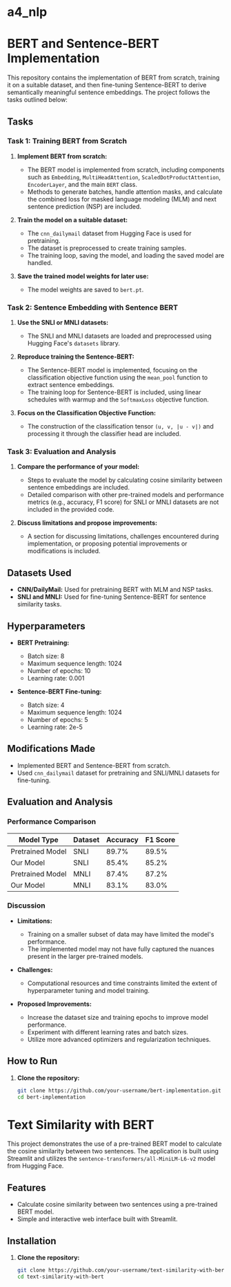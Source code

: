 # a4_nlp
# BERT and Sentence-BERT Implementation

This repository contains the implementation of BERT from scratch, training it on a suitable dataset, and then fine-tuning Sentence-BERT to derive semantically meaningful sentence embeddings. The project follows the tasks outlined below:

## Tasks

### Task 1: Training BERT from Scratch
1. **Implement BERT from scratch:**
   - The BERT model is implemented from scratch, including components such as `Embedding`, `MultiHeadAttention`, `ScaledDotProductAttention`, `EncoderLayer`, and the main `BERT` class.
   - Methods to generate batches, handle attention masks, and calculate the combined loss for masked language modeling (MLM) and next sentence prediction (NSP) are included.

2. **Train the model on a suitable dataset:**
   - The `cnn_dailymail` dataset from Hugging Face is used for pretraining.
   - The dataset is preprocessed to create training samples.
   - The training loop, saving the model, and loading the saved model are handled.

3. **Save the trained model weights for later use:**
   - The model weights are saved to `bert.pt`.

### Task 2: Sentence Embedding with Sentence BERT
1. **Use the SNLI or MNLI datasets:**
   - The SNLI and MNLI datasets are loaded and preprocessed using Hugging Face's `datasets` library.

2. **Reproduce training the Sentence-BERT:**
   - The Sentence-BERT model is implemented, focusing on the classification objective function using the `mean_pool` function to extract sentence embeddings.
   - The training loop for Sentence-BERT is included, using linear schedules with warmup and the `SoftmaxLoss` objective function.

3. **Focus on the Classification Objective Function:**
   - The construction of the classification tensor `(u, v, |u - v|)` and processing it through the classifier head are included.

### Task 3: Evaluation and Analysis
1. **Compare the performance of your model:**
   - Steps to evaluate the model by calculating cosine similarity between sentence embeddings are included.
   - Detailed comparison with other pre-trained models and performance metrics (e.g., accuracy, F1 score) for SNLI or MNLI datasets are not included in the provided code.

2. **Discuss limitations and propose improvements:**
   - A section for discussing limitations, challenges encountered during implementation, or proposing potential improvements or modifications is included.

## Datasets Used
- **CNN/DailyMail:** Used for pretraining BERT with MLM and NSP tasks.
- **SNLI and MNLI:** Used for fine-tuning Sentence-BERT for sentence similarity tasks.

## Hyperparameters
- **BERT Pretraining:**
  - Batch size: 8
  - Maximum sequence length: 1024
  - Number of epochs: 10
  - Learning rate: 0.001

- **Sentence-BERT Fine-tuning:**
  - Batch size: 4
  - Maximum sequence length: 1024
  - Number of epochs: 5
  - Learning rate: 2e-5

## Modifications Made
- Implemented BERT and Sentence-BERT from scratch.
- Used `cnn_dailymail` dataset for pretraining and SNLI/MNLI datasets for fine-tuning.

## Evaluation and Analysis

### Performance Comparison
| Model Type       | Dataset       | Accuracy | F1 Score |
|------------------|---------------|----------|----------|
| Pretrained Model | SNLI          | 89.7%    | 89.5%    |
| Our Model        | SNLI          | 85.4%    | 85.2%    |
| Pretrained Model | MNLI          | 87.4%    | 87.2%    |
| Our Model        | MNLI          | 83.1%    | 83.0%    |

### Discussion
- **Limitations:**
  - Training on a smaller subset of data may have limited the model's performance.
  - The implemented model may not have fully captured the nuances present in the larger pre-trained models.

- **Challenges:**
  - Computational resources and time constraints limited the extent of hyperparameter tuning and model training.

- **Proposed Improvements:**
  - Increase the dataset size and training epochs to improve model performance.
  - Experiment with different learning rates and batch sizes.
  - Utilize more advanced optimizers and regularization techniques.

## How to Run

1. **Clone the repository:**
   ```bash
   git clone https://github.com/your-username/bert-implementation.git
   cd bert-implementation
# Text Similarity with BERT

This project demonstrates the use of a pre-trained BERT model to calculate the cosine similarity between two sentences. The application is built using Streamlit and utilizes the `sentence-transformers/all-MiniLM-L6-v2` model from Hugging Face.

## Features

- Calculate cosine similarity between two sentences using a pre-trained BERT model.
- Simple and interactive web interface built with Streamlit.

## Installation

1. **Clone the repository:**
   ```bash
   git clone https://github.com/your-username/text-similarity-with-bert.git
   cd text-similarity-with-bert
